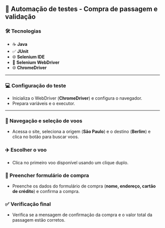 ## 🚀 Automação de testes - Compra de passagem e validação

### 🛠️ Tecnologias
- ☕ **Java**
- ✅ **JUnit**
- 🌐 **Selenium IDE**
- 🚗 **Selenium WebDriver**
- 🌐 **ChromeDriver**

---

### 💻 Configuração do teste
- Inicializa o WebDriver (**ChromeDriver**) e configura o navegador.
- Prepara variáveis e o executor.

---

### 🛫 Navegação e seleção de voos
- Acessa o site, seleciona a origem (**São Paulo**) e o destino (**Berlim**) e clica no botão para buscar voos.

### ✈️ Escolher o voo
- Clica no primeiro voo disponível usando um clique duplo.

### 📝 Preencher formulário de compra
- Preenche os dados do formulário de compra (**nome, endereço, cartão de crédito**) e confirma a compra.

### ✅ Verificação final
- Verifica se a mensagem de confirmação da compra e o valor total da passagem estão corretos.
